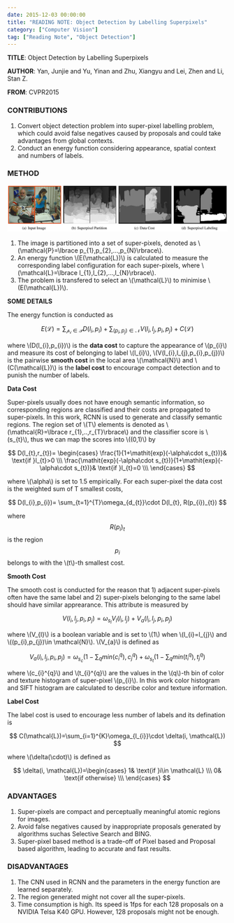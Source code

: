 ```yaml
---
date: 2015-12-03 00:00:00
title: "READING NOTE: Object Detection by Labelling Superpixels"
category: ["Computer Vision"]
tag: ["Reading Note", "Object Detection"]
---
```


**TITLE**: Object Detection by Labelling Superpixels

**AUTHOR**: Yan, Junjie and Yu, Yinan and Zhu, Xiangyu and Lei, Zhen and Li, Stan Z.

**FROM**: CVPR2015

### CONTRIBUTIONS ###

1. Convert object detection problem into super-pixel labelling problem, which could avoid false negatives caused by proposals and could take advantages from global contexts.
2. Conduct an energy function considering appearance, spatial context and numbers of labels.

### METHOD ###

<img class="img-responsive center-block" src="https://raw.githubusercontent.com/joshua19881228/my_blogs/master/Computer_Vision/Reading_Note/figures/ODLS.png" alt="" width="640"/>

1. The image is partitioned into a set of super-pixels, denoted as \\(\mathcal{P}=\lbrace p_{1},p_{2},...,p_{N}\rbrace\\).
2. An energy function \\(E(\mathcal{L})\\) is calculated to measure the corresponding label configuration for each super-pixels, where \\(\mathcal{L}=\lbrace l_{1},l_{2},...,l_{N}\rbrace\\).
3. The problem is transfered to select an \\(\mathcal{L}\\) to minimise \\(E(\mathcal{L})\\).

**SOME DETAILS**

The energy function is conducted as

$$ E(\mathcal{L})=\sum_{\mathcal{p_{i}}\in\mathcal{P}}D(l_{i},p_{i})+\sum_{(p_{i},p_{j})\in\mathcal{N}}V(l_{i},l_{j},p_{i},p_{j})+C(\mathcal{L}) $$

where \\(D(l_{i},p_{i})\\) is the **data cost** to capture the appearance of \\(p_{i}\\) and measure its cost of belonging to label \\(l_{i}\\), \\(V(l_{i},l_{j},p_{i},p_{j})\\) is the pairwise **smooth cost** in the local area \\(\mathcal{N}\\) and \\(C(\mathcal{L})\\) is the **label cost** to encourage compact detection and to punish the number of labels.

**Data Cost**

Super-pixels usually does not have enough semantic information, so corresponding regions are classified and their costs are propagated to super-pixels. In this work, RCNN is used to generate and classify semantic regions. The region set of \\(T\\) elements is denoted as \\(\mathcal{R}=\lbrace r_{1},..,r_{T}\rbrace\\) and the classifier score is \\(s_{t}\\), thus we can map the scores into \\((0,1)\\) by

$$ D(l_{t},r_{t})= \begin{cases} \frac{1}{1+\mathit{exp}(-\alpha\cdot s_{t})}& \text{if }l_{t}>0 \\\ \frac{\mathit{exp}(-\alpha\cdot s_{t})}{1+\mathit{exp}(-\alpha\cdot s_{t})}& \text{if }l_{t}=0 \\\ \end{cases} $$

where \\(\alpha\\) is set to 1.5 empirically. For each super-pixel the data cost is the weighted sum of T smallest costs,

$$ D(l_{i},p_{i})= \sum_{t=1}^{T}\omega_{d_{t}}\cdot D(l_{t}, R(p_{i})_{t}) $$

where $$R(p_{i})_{t}$$ is the region $$p_{i}$$ belongs to with the \\(t\\)-th smallest cost.

**Smooth Cost**

The smooth cost is conducted for the reason that 1) adjacent super-pixels often have the same label and 2) super-pixels belonging to the same label should have similar apprearance. This attribute is measured by

$$ V(l_{i},l_{j},p_{i},p_{j})=\omega_{s_{l}}V_{l}(l_{i}, l_{j})+V_{a}(l_{i},l_{j},p_{i},p_{j}) $$

where \\(V_{l}\\) is a boolean variable and is set to \\(1\\) when \\(l_{i}=l_{j}\\) and \\((p_{i},p_{j})\in \mathcal{N}\\). \\(V_{a}\\) is defined as

$$ V_{a}(l_{i},l_{j},p_{i},p_{j})=\omega_{s_{c}}(1-\sum_{q}\mathit{min}(c_{i}^{q}), c_{j}^{q})+\omega_{s_{t}}(1-\sum_{q}\mathit{min}(t_{i}^{q}), t_{j}^{q}) $$

where \\(c_{i}^{q}\\) and \\(t_{i}^{q}\\) are the values in the \\(q\\)-th bin of color and texture histogram of super-pixel \\(p_{i}\\). In this work color histogram and SIFT histogram are calculated to describe color and texture information.

**Label Cost**

The label cost is used to encourage less number of labels and its defination is

$$ C(\mathcal{L})=\sum_{i=1}^{K}\omega_{l_{i}}\cdot \delta(i, \mathcal{L}) $$

where \\(\delta(\cdot)\\) is defined as

$$ \delta(i, \mathcal{L})=\begin{cases} 1& \text{if }i\in \mathcal{L} \\\ 0& \text{if otherwise} \\\ \end{cases} $$

### ADVANTAGES ###

1. Super-pixels are compact and perceptually meaningful atomic regions for images.
2. Avoid false negatives caused by inappropriate proposals generated by algorithms suchas Selective Search and BING.
3. Super-pixel based method is a trade-off of Pixel based and Proposal based algorithm, leading to accurate and fast results.
 
### DISADVANTAGES ###

1. The CNN used in RCNN and the parameters in the energy function are learned separately.
2. The region generated might not cover all the super-pixels.
3. Time consumption is high. Its speed is 1fps for each 128 proposals on a NVIDIA Telsa K40 GPU. However, 128 proposals might not be enough.